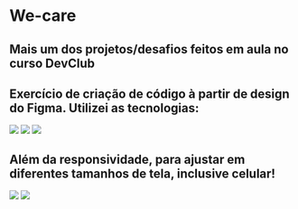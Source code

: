 # We-care
<h2>Mais um dos projetos/desafios feitos em aula no curso DevClub</h2>
<h2>Exercício de criação de código à partir de design do Figma. Utilizei as tecnologias:</h2>
<img src="https://img.shields.io/badge/HTML-239120?style=for-the-badge&logo=html5&logoColor=white">
<img src="https://img.shields.io/badge/CSS-239120?&style=for-the-badge&logo=css3&logoColor=white">
<img src="https://img.shields.io/badge/Figma-F24E1E?style=for-the-badge&logo=figma&logoColor=white">
<h2>Além da responsividade, para ajustar em diferentes tamanhos de tela, inclusive celular!</h2>
<img src="https://github.com/ricocanuto/We-care/assets/141502177/018f8f24-bda0-4f9e-8f02-bb4007b30527">
<img src="https://github.com/ricocanuto/We-care/assets/141502177/f10541a1-d4b1-42aa-8a68-2437cb118635">
